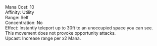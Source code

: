 Mana Cost: 10  
Affinity: Utility  
Range: Self  
Concentration: No  
Effect: Instantly teleport up to 30ft to an unoccupied space you can see. This movement does not provoke opportunity attacks.  
Upcast: Increase range per x2 Mana.